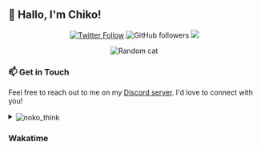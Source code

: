 ## 👋 Hallo, I'm Chiko!

<div align="center">

[![Twitter Follow](https://img.shields.io/twitter/follow/chikoxq?label=Follow)](https://twitter.com/intent/follow?screen_name=chikoxq)
![GitHub followers](https://img.shields.io/github/followers/chikof?label=Follow&style=social)
![](https://komarev.com/ghpvc/?username=chikof&color=blue)

</div>

<a href="https://cataas.com">
<img src="https://cataas.com/cat?type=square" align="right" width="300"alt="Random cat">
</a>

<div><picture><img src="https://raw.githubusercontent.com/carbon-language/carbon-lang/refs/heads/trunk/docs/images/bumper.png" alt=""></picture></div>

### 📫 Get in Touch
Feel free to reach out to me on my [Discord server](https://discord.gg/sejc7TnX6N). I'd love to connect with you!

<details>
<summary>
<img src="https://cdn3.emoji.gg/emojis/64203-noko-think.png" width="35px" height="35px" alt="noko_think" align="center">

### Wakatime
</summary>

<!--START_SECTION:waka-->
![Code Time](http://img.shields.io/badge/Code%20Time-2%2C421%20hrs%2018%20mins-blue)

![Profile Views](http://img.shields.io/badge/Profile%20Views-0-blue)

![Lines of code](https://img.shields.io/badge/From%20Hello%20World%20I%27ve%20Written-9.6%20million%20lines%20of%20code-blue)

**🐱 My GitHub Data** 

> 📦 106.2 kB Used in GitHub's Storage 
 > 
> 🏆 434 Contributions in the Year 2025
 > 
> 💼 Opted to Hire
 > 
> 📜 41 Public Repositories 
 > 
> 🔑 32 Private Repositories 
 > 
**I'm a Night 🦉** 

```text
🌞 Morning                937 commits         █░░░░░░░░░░░░░░░░░░░░░░░░   04.98 % 
🌆 Daytime                5869 commits        ████████░░░░░░░░░░░░░░░░░   31.19 % 
🌃 Evening                8974 commits        ████████████░░░░░░░░░░░░░   47.70 % 
🌙 Night                  3034 commits        ████░░░░░░░░░░░░░░░░░░░░░   16.13 % 
```
📅 **I'm Most Productive on Sunday** 

```text
Monday                   2195 commits        ███░░░░░░░░░░░░░░░░░░░░░░   11.67 % 
Tuesday                  1312 commits        ██░░░░░░░░░░░░░░░░░░░░░░░   06.97 % 
Wednesday                2557 commits        ███░░░░░░░░░░░░░░░░░░░░░░   13.59 % 
Thursday                 2743 commits        ████░░░░░░░░░░░░░░░░░░░░░   14.58 % 
Friday                   3465 commits        █████░░░░░░░░░░░░░░░░░░░░   18.42 % 
Saturday                 2448 commits        ███░░░░░░░░░░░░░░░░░░░░░░   13.01 % 
Sunday                   4094 commits        █████░░░░░░░░░░░░░░░░░░░░   21.76 % 
```


📊 **This Week I Spent My Time On** 

```text
🕑︎ Time Zone: Europe/London

💬 Programming Languages: 
Nushell                  29 mins             ███████░░░░░░░░░░░░░░░░░░   29.47 % 
Rust                     28 mins             ███████░░░░░░░░░░░░░░░░░░   28.32 % 
Nix                      23 mins             ██████░░░░░░░░░░░░░░░░░░░   24.09 % 
gitconfig                5 mins              █░░░░░░░░░░░░░░░░░░░░░░░░   05.59 % 
Other                    4 mins              █░░░░░░░░░░░░░░░░░░░░░░░░   04.80 % 

🔥 Editors: 
Neovim                   1 hr 38 mins        █████████████████████████   100.00 % 

💻 Operating System: 
Linux                    1 hr 38 mins        █████████████████████████   100.00 % 
```

**I Mostly Code in TypeScript** 

```text
TypeScript               32 repos            ██████████░░░░░░░░░░░░░░░   41.03 % 
Rust                     29 repos            █████████░░░░░░░░░░░░░░░░   37.18 % 
Nix                      6 repos             ██░░░░░░░░░░░░░░░░░░░░░░░   07.69 % 
Lua                      3 repos             █░░░░░░░░░░░░░░░░░░░░░░░░   03.85 % 
Svelte                   1 repo              ░░░░░░░░░░░░░░░░░░░░░░░░░   01.28 % 
```




 Last Updated on 20/08/2025 01:08:00 UTC
<!--END_SECTION:waka-->

</details>

<!--
<p align="center">
     <a href="https://discord.gg/HhybNhchcC"><img src="https://invidget.switchblade.xyz/sejc7TnX6N" align="center" ><a>
</p> 
-->
